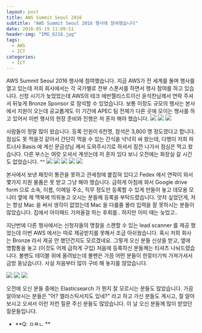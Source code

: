 ```yaml
---
layout: post
title: AWS Summit Seoul 2016
subtitle: "AWS Summit Seoul 2016 행사에 참여했습니다"
date: 2016-05-19 11:09:51
header-img: "IMG_6216.jpg"
tags:
  - AWS
  - ICT
categories:
  - ICT
---
```

AWS Summit Seoul 2016 행사에 참여했습니다. 지금 AWS가 전 세계를 돌며 행사를 열고 있는데 저희 회사에서는 각 국가별로 전부 스폰서를 하면서 행사 참여를 하고 있습니다. 신청 시기가 늦었었는데 AWS의 테크 에반젤리스트이신 윤석찬님께서 연락 주셔서 뒤늦게 Bronze Sponsor 로 참석할 수 있었습니다. 보통 이정도 규모의 행사는 본사에서 지원이 오는데 공교롭게도 이 기간에 APEC 팀 전체가 다른 곳에 모이는 행사를 하고 있어서 이번 행사의 현장 준비와 진행은 저 혼자 해야 했습니다.
![](IMG_6177.jpg) ![](IMG_6216.jpg) ![](IMG_6194.jpg)

사람들이 정말 많이 왔습니다. 등록 인원이 6천명, 참석은 3,800 명 정도였다고 합니다. 점심도 못 먹을것 같아서 간단히 먹을 수 있는 간식을 넉넉히 싸 왔는데, 다행이 저희 파트너사 Basis 에 계신 문금성님 께서 도와주시기로 하셔서 잠깐 나가서 점심은 먹고 왔습니다. 다른 부스는 여럿 오셔서 계셧는데 저 혼자 있다 보니 오전에는 화장실 갈 시간도 없었습니다. ^^
 ![](IMG_6207.jpg) ![](IMG_6209.jpg) ![](IMG_6213.jpg) ![](IMG_6214.jpg) ![](IMG_6217.jpg)
 
본사에서 보낸 패킷이 통관을 못하고 관세청에 붙잡혀 있다고 Fedex 에서 연락이 와서 몇가지 지원 물품은 못 받고 그냥 해야 했습니다. 급하게 아침에 와서 Google drive form 으로 소속, 이름, 이메일 주소, 직무 정도만 등록할 수 있게 만들어 놓고 데모용 모니터 옆에 제 맥북에 띄워놓고 오시는 분들께 등록을 부탁드렸습니다. 앗차 싶었던게, 저는 항상 Mac 을 써서 생각이 없었는데 Mac 을 다룰줄 몰라 입력을 잘 못하시는 분들이 많았습니다. 집에서 아이패드 가져올걸 하는 후회를.. 하지만 이미 때는 늦었고.. 

지난번에 다른 행사에서는 신청자들의 명찰을 스캔할 수 있는 lead scanner 를 제공 했었는데 이번 AWS 에서는 따로 제공받지를 못해서 조금 아쉬웠습니다. 혹시 저희 회사는 Bronze 라서 제공 안 했던건지도 모르겠네요. 그렇게 오신 분들 신상을 받고, 옆에 명함통을 놓고 (이것도 어제 급하게 구입) 처음에 등록하신 분들께는 티셔츠 나눠드렸습니다. 볼펜도 테이블 위에 올려놨는데 볼펜은 가끔 어떤 분들이 한뭉터기씩 가져가셔서 금방 동났습니다. 사실 처음부터 많이 구비 해 놓지를 않았습니다.

![](IMG_6224.jpg) ![](IMG_6226.jpg) ![](IMG_6227.jpg) 

오전에 오신 분들 중에는 Elasticsearch 가 뭔지 잘 모르시는 분들도 많았습니다. 가끔 알아보시는 분들은 "어? 엘라스틱서치도 있네?" 라고 하고 가신 분들도 계시고, 절 알아보시고 오셔서 이런 저런 질문 주신 분들도 많았습니다. 이 날 오신 분들께 많이 받았던 질문들입니다.
- **Q: ㅁㅉㄴ **


